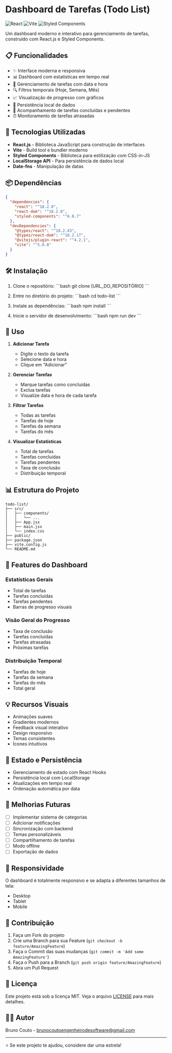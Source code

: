 # Dashboard de Tarefas (Todo List)

![React](https://img.shields.io/badge/React-20232A?style=for-the-badge&logo=react&logoColor=61DAFB)
![Vite](https://img.shields.io/badge/Vite-646CFF?style=for-the-badge&logo=vite&logoColor=white)
![Styled Components](https://img.shields.io/badge/styled--components-DB7093?style=for-the-badge&logo=styled-components&logoColor=white)

Um dashboard moderno e interativo para gerenciamento de tarefas, construído com React.js e Styled Components.

## 📋 Funcionalidades

- ✨ Interface moderna e responsiva
- 📊 Dashboard com estatísticas em tempo real
- 📅 Gerenciamento de tarefas com data e hora
- 🔍 Filtros temporais (Hoje, Semana, Mês)
- 📈 Visualização de progresso com gráficos
- 💾 Persistência local de dados
- 🎯 Acompanhamento de tarefas concluídas e pendentes
- ⏰ Monitoramento de tarefas atrasadas

## 🚀 Tecnologias Utilizadas

- **React.js** - Biblioteca JavaScript para construção de interfaces
- **Vite** - Build tool e bundler moderno
- **Styled Components** - Biblioteca para estilização com CSS-in-JS
- **LocalStorage API** - Para persistência de dados local
- **Date-fns** - Manipulação de datas

## 📦 Dependências

```json
{
  "dependencies": {
    "react": "^18.2.0",
    "react-dom": "^18.2.0",
    "styled-components": "^6.0.7"
  },
  "devDependencies": {
    "@types/react": "^18.2.43",
    "@types/react-dom": "^18.2.17",
    "@vitejs/plugin-react": "^4.2.1",
    "vite": "^5.0.8"
  }
}
```

## 🛠️ Instalação

1. Clone o repositório:
\`\`\`bash
git clone [URL_DO_REPOSITÓRIO]
\`\`\`

2. Entre no diretório do projeto:
\`\`\`bash
cd todo-list
\`\`\`

3. Instale as dependências:
\`\`\`bash
npm install
\`\`\`

4. Inicie o servidor de desenvolvimento:
\`\`\`bash
npm run dev
\`\`\`

## 🎯 Uso

1. **Adicionar Tarefa**
   - Digite o texto da tarefa
   - Selecione data e hora
   - Clique em "Adicionar"

2. **Gerenciar Tarefas**
   - Marque tarefas como concluídas
   - Exclua tarefas
   - Visualize data e hora de cada tarefa

3. **Filtrar Tarefas**
   - Todas as tarefas
   - Tarefas de hoje
   - Tarefas da semana
   - Tarefas do mês

4. **Visualizar Estatísticas**
   - Total de tarefas
   - Tarefas concluídas
   - Tarefas pendentes
   - Taxa de conclusão
   - Distribuição temporal

## 📊 Estrutura do Projeto

```
todo-list/
├── src/
│   ├── components/
│   │   └── ...
│   ├── App.jsx
│   ├── main.jsx
│   └── index.css
├── public/
├── package.json
├── vite.config.js
└── README.md
```

## 🎨 Features do Dashboard

### Estatísticas Gerais
- Total de tarefas
- Tarefas concluídas
- Tarefas pendentes
- Barras de progresso visuais

### Visão Geral do Progresso
- Taxa de conclusão
- Tarefas concluídas
- Tarefas atrasadas
- Próximas tarefas

### Distribuição Temporal
- Tarefas de hoje
- Tarefas da semana
- Tarefas do mês
- Total geral

## 💡 Recursos Visuais

- Animações suaves
- Gradientes modernos
- Feedback visual interativo
- Design responsivo
- Temas consistentes
- Ícones intuitivos

## 🔄 Estado e Persistência

- Gerenciamento de estado com React Hooks
- Persistência local com LocalStorage
- Atualizações em tempo real
- Ordenação automática por data

## 🌟 Melhorias Futuras

- [ ] Implementar sistema de categorias
- [ ] Adicionar notificações
- [ ] Sincronização com backend
- [ ] Temas personalizáveis
- [ ] Compartilhamento de tarefas
- [ ] Modo offline
- [ ] Exportação de dados

## 📱 Responsividade

O dashboard é totalmente responsivo e se adapta a diferentes tamanhos de tela:
- Desktop
- Tablet
- Mobile

## 🤝 Contribuição

1. Faça um Fork do projeto
2. Crie uma Branch para sua Feature (`git checkout -b feature/AmazingFeature`)
3. Faça o Commit das suas mudanças (`git commit -m 'Add some AmazingFeature'`)
4. Faça o Push para a Branch (`git push origin feature/AmazingFeature`)
5. Abra um Pull Request

## 📄 Licença

Este projeto está sob a licença MIT. Veja o arquivo [LICENSE](LICENSE) para mais detalhes.

## 👨‍💻 Autor

Bruno Couto - [brunocoutoengenheirodesoftware@gmail.com](mailto:brunocoutoengenheirodesoftware@gmail.com)

---

⭐️ Se este projeto te ajudou, considere dar uma estrela!
